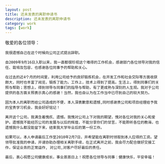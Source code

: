 ```yaml
---
layout: post
title: 还未发表的离职申请书
description: 还未发表的离职申请书
category: work
tags: [work]
---
```


敬爱的各位领导：

    我很遗憾自己在这个时候向公司正式提出辞职。

    自2009年9月16日入职以来，我一直都很珍视这个难得的工作机会，感谢部门各位领导对我的信任、栽培及包容，也感谢各位同事予的帮助和关心。

    在过去的近4个月的时间里，利用公司给予的良好锻炼机会，在开发工作和社会交际等方面收获颇大，同时也丰富了阅览，锻炼了能力。工作上，技术上得到了提高。生活上，得到同事们的关照与帮助；思想上，得到领导与同事们的指导与帮助，有了更成熟与深刻的人生观。我对于公司提供的各方面关照表示真心的感谢！当然，我也自认为在工作当中已尽到自己的较大努力。

    因为本人的离职而给公司造成的不便，本人深表歉意和遗憾,同时感谢贵公司和项目经理给予我的宝贵学习机会，我会好好铭记！

    离开这个公司，我满含着愧疚、遗憾。我愧对公司上下对我的期望，愧对各位对我的关心和爱护。遗憾我不能经历公司的发展与以后的辉煌，不能分享你们的甘苦，不能聆听各位的教诲，也遗憾我什么都没能留下来，结束我大学毕业后的第一份工作。

    如果可以，本人申请最后工作至2010年2月7日，并希望能在离职时领取到本人应得的工资。望领导批准我的申请，并请协助办理相关离职手续，在正式离开之前，我会尽力配合做好交接工作，保证业务的正常运作, 对公司,对客户尽好最后的责任。

    最后，衷心祝愿公司健康成长，事业蒸蒸日上！祝愿各位领导与同事：健康快乐，平安幸福！
